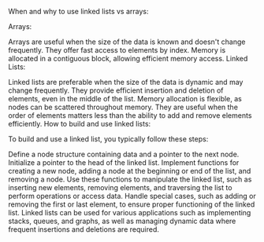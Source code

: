 When and why to use linked lists vs arrays:

Arrays:

Arrays are useful when the size of the data is known and doesn't change frequently.
They offer fast access to elements by index.
Memory is allocated in a contiguous block, allowing efficient memory access.
Linked Lists:

Linked lists are preferable when the size of the data is dynamic and may change frequently.
They provide efficient insertion and deletion of elements, even in the middle of the list.
Memory allocation is flexible, as nodes can be scattered throughout memory.
They are useful when the order of elements matters less than the ability to add and remove elements efficiently.
How to build and use linked lists:

To build and use a linked list, you typically follow these steps:

Define a node structure containing data and a pointer to the next node.
Initialize a pointer to the head of the linked list.
Implement functions for creating a new node, adding a node at the beginning or end of the list, and removing a node.
Use these functions to manipulate the linked list, such as inserting new elements, removing elements, and traversing the list to perform operations or access data.
Handle special cases, such as adding or removing the first or last element, to ensure proper functioning of the linked list.
Linked lists can be used for various applications such as implementing stacks, queues, and graphs, as well as managing dynamic data where frequent insertions and deletions are required.
